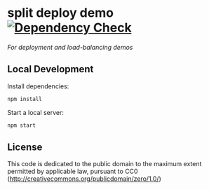 # split deploy demo [![Dependency Check](http://img.shields.io/david/ryanj/ab-deploy.svg)](https://david-dm.org/ryanj/ab-deploy)
*For deployment and load-balancing demos*

## Local Development
Install dependencies:

```bash
npm install
```

Start a local server:

```bash
npm start
```

## License
This code is dedicated to the public domain to the maximum extent permitted by applicable law, pursuant to CC0 (http://creativecommons.org/publicdomain/zero/1.0/)
